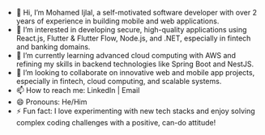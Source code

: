 - 👋 Hi, I’m Mohamed Ijlal, a self-motivated software developer with over 2 years of experience in building mobile and web applications.
- 👀 I’m interested in developing secure, high-quality applications using React.js, Flutter & Flutter Flow, Node.js, and .NET, especially in fintech and banking domains.
- 🌱 I’m currently learning advanced cloud computing with AWS and refining my skills in backend technologies like Spring Boot and NestJS.
- 💞️ I’m looking to collaborate on innovative web and mobile app projects, especially in fintech, cloud computing, and scalable systems.
- 📫 How to reach me: LinkedIn | Email
- 😄 Pronouns: He/Him
- ⚡ Fun fact: I love experimenting with new tech stacks and enjoy solving complex coding challenges with a positive, can-do attitude!

<!---
I am a fast learner and self-motivated software developer with over 2 years of experience in building enterprise-grade and commercial business applications. I excel in crafting high-quality mobile and web
applications. My skill set includes strong research and analytical capabilities, complemented by a proactive attitude and excellent communication skills. My positive, can-do attitude and unwavering
commitment to quality drive my work forward.
--->
